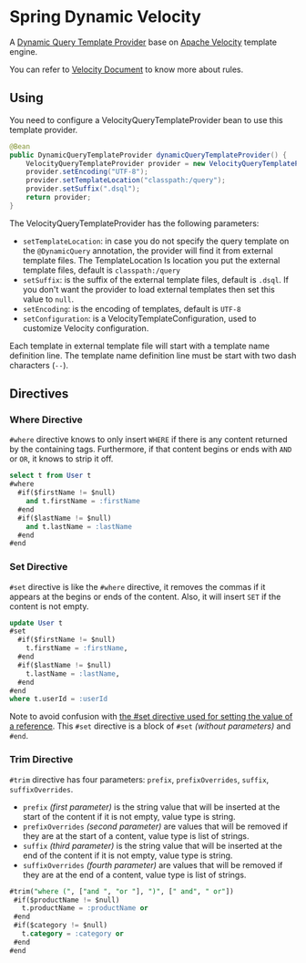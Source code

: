 # Spring Dynamic Velocity

A [Dynamic Query Template Provider](https://github.com/joutvhu/spring-dynamic-commons#dynamic-query-template-provider) base on [Apache Velocity](https://velocity.apache.org) template engine.

You can refer to [Velocity Document](https://velocity.apache.org/engine/devel/user-guide.html) to know more about rules.

## Using

You need to configure a VelocityQueryTemplateProvider bean to use this template provider.

```java
@Bean
public DynamicQueryTemplateProvider dynamicQueryTemplateProvider() {
    VelocityQueryTemplateProvider provider = new VelocityQueryTemplateProvider();
    provider.setEncoding("UTF-8");
    provider.setTemplateLocation("classpath:/query");
    provider.setSuffix(".dsql");
    return provider;
}
```

The VelocityQueryTemplateProvider has the following parameters:

- `setTemplateLocation`: in case you do not specify the query template on the `@DynamicQuery` annotation, the provider will find it from external template files. The TemplateLocation Is location you put the external template files, default is `classpath:/query`
- `setSuffix`: is the suffix of the external template files, default is `.dsql`. If you don't want the provider to load external templates then set this value to `null`.
- `setEncoding`: is the encoding of templates, default is `UTF-8`
- `setConfiguration`: is a VelocityTemplateConfiguration, used to customize Velocity configuration.

Each template in external template file will start with a template name definition line. The template name definition line must be start with two dash characters (`--`).

## Directives

### Where Directive

`#where` directive knows to only insert `WHERE` if there is any content returned by the containing tags. Furthermore, if that content begins or ends with `AND` or `OR`, it knows to strip it off.

```sql
select t from User t
#where
  #if($firstName != $null)
    and t.firstName = :firstName
  #end
  #if($lastName != $null)
    and t.lastName = :lastName
  #end
#end
```

### Set Directive

`#set` directive is like the `#where` directive, it removes the commas if it appears at the begins or ends of the content. Also, it will insert `SET` if the content is not empty.

```sql
update User t
#set
  #if($firstName != $null)
    t.firstName = :firstName,
  #end
  #if($lastName != $null)
    t.lastName = :lastName,
  #end
#end
where t.userId = :userId
```

Note to avoid confusion with [the #set directive used for setting the value of a reference](https://velocity.apache.org/engine/devel/user-guide.html#set).
This `#set` directive is a block of `#set` _(without parameters)_ and `#end`.

### Trim Directive

`#trim` directive has four parameters: `prefix`, `prefixOverrides`, `suffix`, `suffixOverrides`.

- `prefix` _(first parameter)_ is the string value that will be inserted at the start of the content if it is not empty, value type is string.
- `prefixOverrides` _(second parameter)_ are values that will be removed if they are at the start of a content, value type is list of strings.
- `suffix` _(third parameter)_ is the string value that will be inserted at the end of the content if it is not empty, value type is string.
- `suffixOverrides` _(fourth parameter)_ are values that will be removed if they are at the end of a content, value type is list of strings.

 ```sql
#trim("where (", ["and ", "or "], ")", [" and", " or"])
  #if($productName != $null)
    t.productName = :productName or
  #end
  #if($category != $null)
    t.category = :category or
  #end
#end
```
